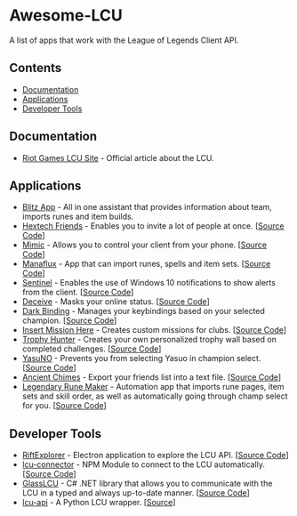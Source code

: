 # Awesome-LCU

A list of apps that work with the League of Legends Client API.


## Contents

* [Documentation](#documentation)
* [Applications](#applications)
* [Developer Tools](#developer-tools)

## Documentation

* [Riot Games LCU Site](https://developer.riotgames.com/league-client-apis.html) - Official article about the LCU.

## Applications

* [Blitz App](https://blitz.gg/) - All in one assistant that provides information about team, imports runes and item builds.
* [Hextech Friends](https://hextechfriends.github.io/) - Enables you to invite a lot of people at once. [[Source Code](https://github.com/Soundofdarkness/HextechFriends)]
* [Mimic](http://mimic.molenzwiebel.xyz/) - Allows you to control your client from your phone. [[Source Code](https://github.com/molenzwiebel/mimic)]
* [Manaflux](https://ryzzzen.github.io/manaflux/) - App that can import runes, spells and item sets. [[Source Code](https://github.com/Ryzzzen/manaflux)]
* [Sentinel](https://github.com/molenzwiebel/Sentinel) - Enables the use of Windows 10 notifications to show alerts from the client. [[Source Code](https://github.com/molenzwiebel/Sentinel)]
* [Deceive](https://github.com/molenzwiebel/Deceive) - Masks your online status. [[Source Code](https://github.com/molenzwiebel/Deceive)]
* [Dark Binding](https://github.com/s-coimbra21/dark-binding-gui) - Manages your keybindings based on your selected champion. [[Source Code](https://github.com/s-coimbra21/dark-binding-gui)]
* [Insert Mission Here](https://github.com/Earleking/2018-Riot-API-Challenge) - Creates custom missions for clubs. [[Source Code](https://github.com/Earleking/2018-Riot-API-Challenge)]
* [Trophy Hunter](https://github.com/TiFu/riot-api-challenge-2018) - Creates your own personalized trophy wall based on completed challenges. [[Source Code](https://github.com/TiFu/riot-api-challenge-2018)]
* [YasuNO](https://github.com/pseudonym117/YasuNO) - Prevents you from selecting Yasuo in champion select. [[Source Code](https://github.com/pseudonym117/YasuNO)]
* [Ancient Chimes](https://github.com/ulgg/ancient-chimes) - Export your friends list into a text file. [[Source Code](https://github.com/ulgg/ancient-chimes)]
* [Legendary Rune Maker](https://github.com/pipe01/legendary-rune-maker) - Automation app that imports rune pages, item sets and skill order, as well as automatically going through champ select for you. [[Source Code](https://github.com/pipe01/legendary-rune-maker)]

## Developer Tools

* [RiftExplorer](https://github.com/Pupix/rift-explorer) - Electron application to explore the LCU API. [[Source Code](https://github.com/Pupix/rift-explorer)]
* [lcu-connector](https://github.com/Pupix/lcu-connector) - NPM Module to connect to the LCU automatically. [[Source Code](https://github.com/Pupix/lcu-connector)]
* [GlassLCU](https://github.com/pipe01/GlassLCU) - C# .NET library that allows you to communicate with the LCU in a typed and always up-to-date manner. [[Source Code](https://github.com/pipe01/GlassLCU)]
* [lcu-api](https://github.com/jjmaldonis/lcu-api) - A Python LCU wrapper. [[Source](https://github.com/jjmaldonis/lcu-api)]
